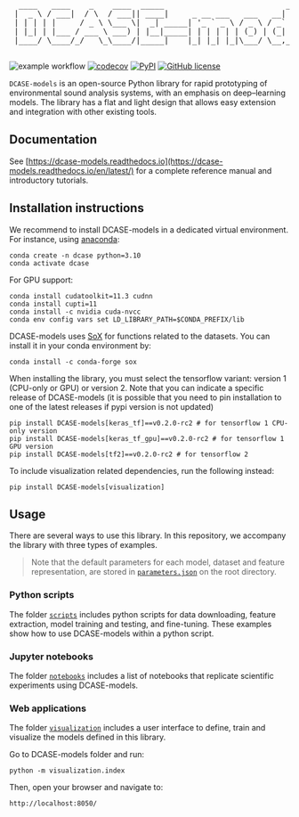 <pre>
  ____   ____    _    ____  _____                          _      _     
 |  _ \ / ___|  / \  / ___|| ____|     _ __ ___   ___   __| | ___| |___ 
 | | | | |     / _ \ \___ \|  _| _____| '_ ` _ \ / _ \ / _` |/ _ \ / __|
 | |_| | |___ / ___ \ ___) | |__|_____| | | | | | (_) | (_| |  __/ \__ \
 |____/ \____/_/   \_\____/|_____|    |_| |_| |_|\___/ \__,_|\___|_|___/
                                                                       
</pre>

![example workflow](https://github.com/MTG/DCASE-models/actions/workflows/main.yml/badge.svg)
[![codecov](https://codecov.io/gh/MTG/DCASE-models/branch/master/graph/badge.svg?token=xOOVldiH0J)](https://codecov.io/gh/MTG/DCASE-models)
[![PyPI](https://img.shields.io/pypi/v/DCASE-models)](https://pypi.org/project/DCASE-models/)
[![GitHub license](https://img.shields.io/github/license/pzinemanas/DCASE-models)](https://github.com/pzinemanas/DCASE-models/blob/master/LICENSE)


`DCASE-models` is an open-source Python library for rapid prototyping of environmental sound analysis systems, with an emphasis on deep–learning models. The library has a flat and light design that allows easy extension and integration with other existing tools. 

Documentation
-------------
See [https://dcase-models.readthedocs.io](https://dcase-models.readthedocs.io/en/latest/) for a complete reference manual and introductory tutorials.

## Installation instructions
We recommend to install DCASE-models in a dedicated virtual environment. For instance, using [anaconda](https://www.anaconda.com/):
```
conda create -n dcase python=3.10
conda activate dcase
```
For GPU support:
```
conda install cudatoolkit=11.3 cudnn
conda install cupti=11
conda install -c nvidia cuda-nvcc
conda env config vars set LD_LIBRARY_PATH=$CONDA_PREFIX/lib
```
DCASE-models uses [SoX](http://sox.sourceforge.net/) for functions related to the datasets. You can install it in your conda environment by:
```
conda install -c conda-forge sox
```
When installing the library, you must select the tensorflow variant: version 1 (CPU-only or GPU) or version 2. Note that you can indicate a specific release of DCASE-models (it is possible that you need to pin installation to one of the latest releases if pypi version is not updated)
``` 
pip install DCASE-models[keras_tf]==v0.2.0-rc2 # for tensorflow 1 CPU-only version
pip install DCASE-models[keras_tf_gpu]==v0.2.0-rc2 # for tensorflow 1 GPU version
pip install DCASE-models[tf2]==v0.2.0-rc2 # for tensorflow 2
```

To include visualization related dependencies, run the following instead:
```
pip install DCASE-models[visualization]
```

## Usage
There are several ways to use this library. In this repository, we accompany the library with three types of examples.

> Note that the default parameters for each model, dataset and feature representation, are stored in [`parameters.json`](parameters.json) on the root directory.

### Python scripts
The folder [`scripts`](scripts) includes python scripts for data downloading, feature extraction, model training and testing, and fine-tuning. These examples show how to use DCASE-models within a python script.

### Jupyter notebooks
The folder [`notebooks`](notebooks) includes a list of notebooks that replicate scientific experiments using DCASE-models.

### Web applications
The folder [`visualization`](visualization) includes a user interface to define, train and visualize the models defined in this library.

Go to DCASE-models folder and run:
```
python -m visualization.index
```
Then, open your browser and navigate to:
```
http://localhost:8050/
```
